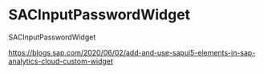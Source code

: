 # SACInputPasswordWidget
SACInputPasswordWidget

https://blogs.sap.com/2020/06/02/add-and-use-sapui5-elements-in-sap-analytics-cloud-custom-widget
